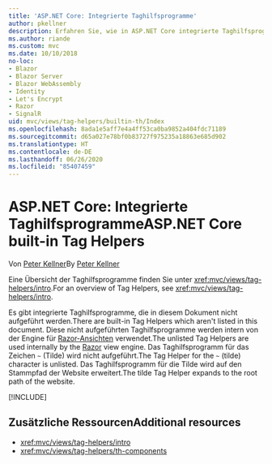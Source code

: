 ```yaml
---
title: 'ASP.NET Core: Integrierte Taghilfsprogramme'
author: pkellner
description: Erfahren Sie, wie in ASP.NET Core integrierte Taghilfsprogramme dabei helfen, Ihre Produktivität zu steigern.
ms.author: riande
ms.custom: mvc
ms.date: 10/10/2018
no-loc:
- Blazor
- Blazor Server
- Blazor WebAssembly
- Identity
- Let's Encrypt
- Razor
- SignalR
uid: mvc/views/tag-helpers/builtin-th/Index
ms.openlocfilehash: 8ada1e5aff7e4a4ff53ca0ba9852a404fdc71189
ms.sourcegitcommit: d65a027e78bf0b83727f975235a18863e685d902
ms.translationtype: HT
ms.contentlocale: de-DE
ms.lasthandoff: 06/26/2020
ms.locfileid: "85407459"
---
```

# <a name="aspnet-core-built-in-tag-helpers"></a><span data-ttu-id="8d594-103">ASP.NET Core: Integrierte Taghilfsprogramme</span><span class="sxs-lookup"><span data-stu-id="8d594-103">ASP.NET Core built-in Tag Helpers</span></span>

<span data-ttu-id="8d594-104">Von [Peter Kellner](https://peterkellner.net)</span><span class="sxs-lookup"><span data-stu-id="8d594-104">By [Peter Kellner](https://peterkellner.net)</span></span>

<span data-ttu-id="8d594-105">Eine Übersicht der Taghilfsprogramme finden Sie unter <xref:mvc/views/tag-helpers/intro>.</span><span class="sxs-lookup"><span data-stu-id="8d594-105">For an overview of Tag Helpers, see <xref:mvc/views/tag-helpers/intro>.</span></span>

<span data-ttu-id="8d594-106">Es gibt integrierte Taghilfsprogramme, die in diesem Dokument nicht aufgeführt werden.</span><span class="sxs-lookup"><span data-stu-id="8d594-106">There are built-in Tag Helpers which aren't listed in this document.</span></span> <span data-ttu-id="8d594-107">Diese nicht aufgeführten Taghilfsprogramme werden intern von der Engine für [Razor-Ansichten](xref:mvc/views/razor) verwendet.</span><span class="sxs-lookup"><span data-stu-id="8d594-107">The unlisted Tag Helpers are used internally by the [Razor](xref:mvc/views/razor) view engine.</span></span> <span data-ttu-id="8d594-108">Das Taghilfsprogramm für das Zeichen `~` (Tilde) wird nicht aufgeführt.</span><span class="sxs-lookup"><span data-stu-id="8d594-108">The Tag Helper for the `~` (tilde) character is unlisted.</span></span> <span data-ttu-id="8d594-109">Das Taghilfsprogramm für die Tilde wird auf den Stammpfad der Website erweitert.</span><span class="sxs-lookup"><span data-stu-id="8d594-109">The tilde Tag Helper expands to the root path of the website.</span></span>

[!INCLUDE[](~/includes/built-in-TH.md)]

## <a name="additional-resources"></a><span data-ttu-id="8d594-110">Zusätzliche Ressourcen</span><span class="sxs-lookup"><span data-stu-id="8d594-110">Additional resources</span></span>

* <xref:mvc/views/tag-helpers/intro>
* <xref:mvc/views/tag-helpers/th-components>
